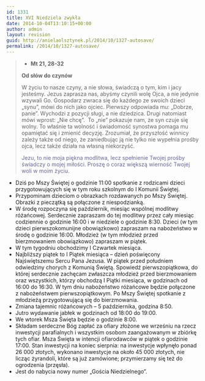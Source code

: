 ```yaml
---
id: 1331
title: XVI Niedziela zwykła
date: 2014-10-04T13:10:15+00:00
author: admin
layout: revision
guid: http://anielaolsztynek.pl/2014/10/1327-autosave/
permalink: /2014/10/1327-autosave/
---
```

>   * <span style="font-weight: bold;">Mt 21, 28-32</span>
> 
> **Od słów do czynów**
> 
> W życiu to nasze czyny, a nie słowa, świadczą o tym, kim i jacy jesteśmy. Jezus zaprasza nas, abyśmy czynili wolę Ojca, a nie jedynie wzywali Go. Gospodarz zwraca się do każdego ze swoich dzieci &#8222;synu&#8221;, mówi do nich jako ojciec. Pierwszy odpowiada mu: &#8222;Dobrze, panie&#8221;. Wychodzi z pozycji sługi, a nie dziedzica. Drugi natomiast mówi wprost: &#8222;Nie chcę&#8221;.  To &#8222;nie&#8221; pokazuje nam, że syn czuje się wolny. To właśnie ta wolność i świadomość synostwa pomaga mu opamiętać się i zmienić decyzję. Zrozumiał, że przyszłość winnicy zależy także od niego, że zaniedbując ją nie tylko nie wypełnia prośby ojca, lecz także działa na własną niekorzyść.
> 
> <span style="color: #666699;">Jezu, to nie moja piękna modlitwa, lecz spełnienie Twojej prośby świadczy o mojej miłości. Proszę o coraz większą wierność Twojej woli w moim życiu.</span>

  * Dziś po Mszy Świętej o godzinie 11:00 spotkanie z rodzicami dzieci przygotowujących się w tym roku szkolnym do I Komunii Świętej.
  * Przypominam dzieciom o obrazkach rozdawanych po Mszy Świętej. Obrazki z pieczątką są połączone z niespodzianką.
  * W środę rozpoczyna się październik, miesiąc wspólnej modlitwy różańcowej. Serdecznie zapraszam do tej modlitwy przez cały miesiąc codziennie o godzinie 16:00 i w niedziele o godzinie 8:30. Dzieci (w tym dzieci pierwszokomunijne obowiązkowo) zapraszam na nabożeństwo w środę o godzinie 16:00. Młodzież (w tym młodzież przed bierzmowaniem obowiązkowo) zapraszam w piątek.
  * W tym tygodniu obchodzimy I Czwartek miesiąca.
  * Najbliższy piątek to I Piątek miesiąca &#8211; dzień poświęcony Najświętszemu Sercu Pana Jezusa. W piątek przed południem odwiedziny chorych z Komunią Świętą. Spowiedź pierwszopiątkowa, do której serdecznie zachęcam zwłaszcza młodzież przed bierzmowaniem oraz wszystkich, którzy obchodzą I Piątki miesiąca, w godzinach od 16:00 do 16:30. W tym dniu nabożeństwo różańcowe będzie połączone z nabożeństwem pierwszopiątkowym. Po Mszy Świętej spotkanie z młodzieżą przygotowującą się do bierzmowania.
  * Zmiana tajemnic różańcowych &#8211; 5 października, godzina 8:50.
  * Jutro wydawanie jabłek w godzinach od 18:00 do 19:00.
  * We wtorek Msza Święta będzie o godzinie 8:00.
  * Składam serdeczne Bóg zapłać za ofiary złożone we wrześniu na rzecz inwestycji parafialnych i wszystkim osobom zaangażowanym w zbiórkę tych ofiar. Msza Święta w intencji ofiarodawców w piątek o godzinie 17:00. Stan inwestycji na koniec sierpnia: na inwestycje wpłynęło ponad 26 000 złotych, wykonano inwestycje na około 45 000 złotych, nie licząc żyrandoli, które są już zamówione; przymierzamy się też do ogrodzenia (przęsła).
  * Jest do nabycia nowy numer &#8222;Gościa Niedzielnego&#8221;.